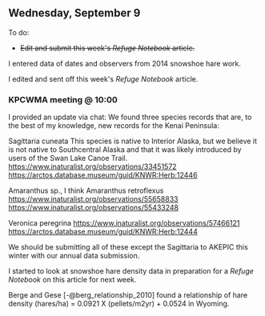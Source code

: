 
## Wednesday, September 9

To do:

* ~~Edit and submit this week's *Refuge Notebook* article.~~

I entered data of dates and observers from 2014 snowshoe hare work.

I edited and sent off this week's *Refuge Notebook* article.

### KPCWMA meeting @ 10:00

I provided an update via chat: We found three species records that are, to the best of my knowledge, new records for the Kenai Peninsula:

Sagittaria cuneata
This species is native to Interior Alaska, but we believe it is not native to Southcentral Alaska and that it was likely introduced by users of the Swan Lake Canoe Trail.
https://www.inaturalist.org/observations/33451572
https://arctos.database.museum/guid/KNWR:Herb:12446

Amaranthus sp., I think Amaranthus retroflexus
https://www.inaturalist.org/observations/55658833
https://www.inaturalist.org/observations/55433248

Veronica peregrina
https://www.inaturalist.org/observations/57466121
https://arctos.database.museum/guid/KNWR:Herb:12444

We should be submitting all of these except the Sagittaria to AKEPIC this winter with our annual data submission.

I started to look at snowshoe hare density data in preparation for a *Refuge Notebook* on this article for next week.

Berge and Gese [-@berg_relationship_2010] found a relationship of hare density (hares/ha) = 0.0921 X (pellets/m2yr) + 0.0524 in Wyoming.
